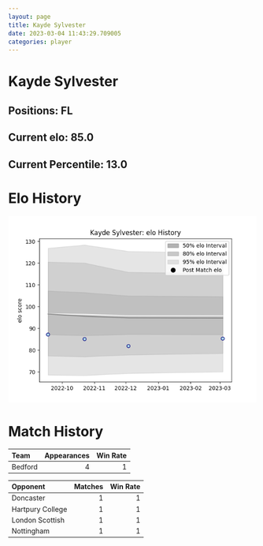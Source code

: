 ```yaml
---  
layout: page  
title: Kayde Sylvester  
date: 2023-03-04 11:43:29.709005  
categories: player  
---
```

# Kayde Sylvester

## Positions: FL

## Current elo: 85.0

## Current Percentile: 13.0

# Elo History


![elo history](history_KaydeSylvester.png)
# Match History


| Team    |   Appearances |   Win Rate |
|:--------|--------------:|-----------:|
| Bedford |             4 |          1 |

| Opponent         |   Matches |   Win Rate |
|:-----------------|----------:|-----------:|
| Doncaster        |         1 |          1 |
| Hartpury College |         1 |          1 |
| London Scottish  |         1 |          1 |
| Nottingham       |         1 |          1 |
